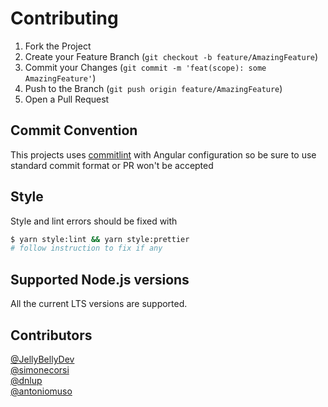 # Contributing

1. Fork the Project
2. Create your Feature Branch (`git checkout -b feature/AmazingFeature`)
3. Commit your Changes (`git commit -m 'feat(scope): some AmazingFeature'`)
4. Push to the Branch (`git push origin feature/AmazingFeature`)
5. Open a Pull Request

## Commit Convention

This projects uses [commitlint](https://commitlint.js.org/) with Angular configuration so be sure to use standard commit format or PR won't be accepted

## Style

Style and lint errors should be fixed with

```bash
$ yarn style:lint && yarn style:prettier
# follow instruction to fix if any
```

## Supported Node.js versions

All the current LTS versions are supported.

## Contributors

[@JellyBellyDev](https://github.com/JellyBellyDev)  
[@simonecorsi](https://github.com/simonecorsi)  
[@dnlup](https://github.com/dnlup)  
[@antoniomuso](https://github.com/antoniomuso)
